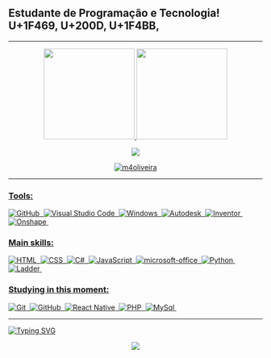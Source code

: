 

## Estudante de Programação e Tecnologia!  U+1F469, U+200D, U+1F4BB,
----------------------------------------------

<div align="center">
  <a href="https://github.com/m4oliveira">
  <img height="180em" src="https://github-readme-stats.vercel.app/api?username=m4oliveira&show_icons=true&theme=dracula&include_all_commits=true&count_private=true"/>
  <img height="180em" src="https://github-readme-stats.vercel.app/api/top-langs/?username=m4oliveira&layout=compact&langs_count=7&theme=darcula"/>
</div>
<p align="center">
  <img src="https://github-profile-trophy.vercel.app/?username=m4oliveira&theme=dracula&row=2&no-bg=false&column=3&margin-w=15&margin-h=15" />
<p align="center">
<img src="https://github-readme-streak-stats.herokuapp.com/?user=m4oliveira&show_icons=true&theme=darcula" alt="m4oliveira" />
</p>
  
----------------------------------------------
  
 ### Tools:
 ![GitHub](https://img.shields.io/badge/-GitHub-0D1117?style=for-the-badge&logo=github&labelColor=0D1117)&nbsp; 
 ![Visual Studio Code](https://img.shields.io/badge/-visual_studio_code-0D1117?style=for-the-badge&logo=visual-studio-code&labelColor=0D1117)&nbsp; 
 ![Windows](https://img.shields.io/badge/-Windows-0D1117?style=for-the-badge&logo=windows&labelColor=0D1117)&nbsp;
 ![Autodesk](https://img.shields.io/badge/-Autodesk-0D1117?style=for-the-badge&logo=autodesk&labelColor=0D1117)&nbsp;
 ![Inventor](https://img.shields.io/badge/-Inventor-0D1117?style=for-the-badge&logo=inventor&labelColor=0D1117)&nbsp;
 ![Onshape](https://img.shields.io/badge/-Onshape-0D1117?style=for-the-badge&logo=onshape&labelColor=0D1117)&nbsp;

### Main skills: 
 ![HTML](https://img.shields.io/badge/-HTML-0D1117?style=for-the-badge&logo=html5&labelColor=0D1117)&nbsp; 
 ![CSS](https://img.shields.io/badge/-CSS-0D1117?style=for-the-badge&logo=CSS3&logoColor=1572B6&labelColor=0D1117)&nbsp;
 ![C#](https://img.shields.io/badge/-csharp-0D1117?style=for-the-badge&logo=c#3&logoColor=1572B6&labelColor=0D1117)&nbsp;
 ![JavaScript](https://img.shields.io/badge/-JavaScript-0D1117?style=for-the-badge&logo=javascript&labelColor=0D1117&textColor=0D1117)&nbsp;
 ![microsoft-office](https://img.shields.io/badge/-microsoft_office-0D1117?style=for-the-badge&logo=microsoft-office&labelColor=0D1117)&nbsp; 
 ![Python](https://img.shields.io/badge/-Python-0D1117?style=for-the-badge&logo=python&labelColor=0D1117&textColor=0D1117)&nbsp;
 ![Ladder](https://img.shields.io/badge/-Ladder-0D1117?style=for-the-badge&logo=ladder&labelColor=0D1117&textColor=0D1117)&nbsp;

### Studying in this moment: 
 ![Git](https://img.shields.io/badge/-Git-0D1117?style=for-the-badge&logo=git&labelColor=0D1117)&nbsp; 
 ![GitHub](https://img.shields.io/badge/-GitHub-0D1117?style=for-the-badge&logo=github&labelColor=0D1117)&nbsp;
 ![React Native](https://img.shields.io/badge/-react_native-0D1117?style=for-the-badge&logo=react&labelColor=0D1117)&nbsp;
 ![PHP](https://img.shields.io/badge/-Php-0D1117?style=for-the-badge&logo=php&labelColor=0D1117&textColor=0D1117)&nbsp;
 ![MySql](https://img.shields.io/badge/-mysql-0D1117?style=for-the-badge&logo=mysql&labelColor=0D1117)&nbsp;
 
 ----------------------------------------------
  
[![Typing SVG](https://readme-typing-svg.herokuapp.com/?color=FC039D&size=45&center=true&vCenter=true&width=1000&lines=Follow+me!+:%29)](https://git.io/typing-svg)
  
<div align="center">
<img src="https://user-images.githubusercontent.com/101190863/187051634-ccd2374c-d25c-4ffe-8392-e1ca0ed2e1b8.gif">
</div>
